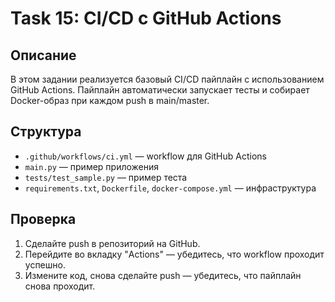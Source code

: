 # Task 15: CI/CD с GitHub Actions

## Описание
В этом задании реализуется базовый CI/CD пайплайн с использованием GitHub Actions. Пайплайн автоматически запускает тесты и собирает Docker-образ при каждом push в main/master.

## Структура
- `.github/workflows/ci.yml` — workflow для GitHub Actions
- `main.py` — пример приложения
- `tests/test_sample.py` — пример теста
- `requirements.txt`, `Dockerfile`, `docker-compose.yml` — инфраструктура

## Проверка
1. Сделайте push в репозиторий на GitHub.
2. Перейдите во вкладку "Actions" — убедитесь, что workflow проходит успешно.
3. Измените код, снова сделайте push — убедитесь, что пайплайн снова проходит. 